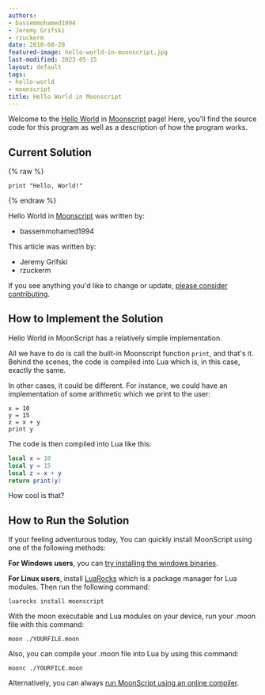 ```yaml
---
authors:
- bassemmohamed1994
- Jeremy Grifski
- rzuckerm
date: 2018-08-28
featured-image: hello-world-in-moonscript.jpg
last-modified: 2023-05-15
layout: default
tags:
- hello-world
- moonscript
title: Hello World in Moonscript
---
```


Welcome to the [Hello World](https://sampleprograms.io/projects/hello-world) in [Moonscript](https://sampleprograms.io/languages/moonscript) page! Here, you'll find the source code for this program as well as a description of how the program works.

## Current Solution

{% raw %}

```moonscript
print "Hello, World!"

```

{% endraw %}

Hello World in [Moonscript](https://sampleprograms.io/languages/moonscript) was written by:

- bassemmohamed1994

This article was written by:

- Jeremy Grifski
- rzuckerm

If you see anything you'd like to change or update, [please consider contributing](https://github.com/TheRenegadeCoder/sample-programs).

## How to Implement the Solution

Hello World in MoonScript has a relatively simple implementation.

All we have to do is call the built-in Moonscript function `print`, and that's it.
Behind the scenes, the code is compiled into Lua which is, in this case,
exactly the same.

In other cases, it could be different. For instance, we could have an
implementation of some arithmetic which we print to the user:

```moonscript
x = 10
y = 15
z = x + y
print y
```

The code is then compiled into Lua like this:

```lua
local x = 10
local y = 15
local z = x + y
return print(y)
```

How cool is that?


## How to Run the Solution

If your feeling adventurous today, You can quickly install MoonScript using one
of the following methods:

**For Windows users**, you can [try installing the windows binaries][4].

**For Linux users**, install [LuaRocks][5] which is a package manager for Lua modules.
Then run the following command:

```console
luarocks install moonscript
```

With the moon executable and Lua modules on your device, run your .moon file
with this command:

```console
moon ./YOURFILE.moon
```

Also, you can compile your .moon file into Lua by using this command:

```console
moonc ./YOURFILE.moon
```

Alternatively, you can always [run MoonScript using an online compiler][6].

[4]: https://moonscript.org/#windows_binaries
[5]: http://www.luarocks.org/
[6]: https://moonscript.org/compiler/
